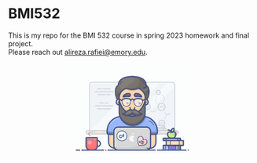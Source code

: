 # BMI532

This is my repo for the BMI 532 course in spring 2023 homework and final project. \
Please reach out alireza.rafiei@emory.edu. 

<div align="center">
<img align="center" style="width:16rem; height:auto" src="https://raw.githubusercontent.com/Elanza-48/Elanza-48/41a4790484e268102dfdab2b7c59d440d3ffafab/resources/img/geek.gif" />
</div>

